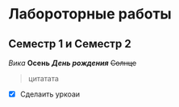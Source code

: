# Лабороторные работы 
## Семестр 1 и Семестр 2
*Вика*
**Осень**
***День рождения***
~~Солнце~~
> цитатата

-[x] Сделаить уркоаи 


